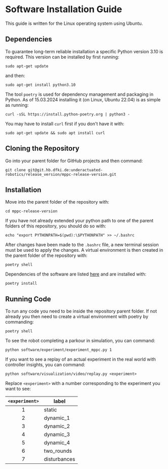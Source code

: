 # Software Installation Guide

This guide is written for the Linux operating system using Ubuntu.

## Dependencies #
To guarantee long-term reliable installation a specific Python version 3.10 is required. This version can be installed by first running:
```
sudo apt-get update
```
and then:
```
sudo apt-get install python3.10
```
The tool `poetry` is used for dependency management and packaging in Python. As of 15.03.2024 installing it (on Linux, Ubuntu 22.04) is as simple as running:
```
curl -sSL https://install.python-poetry.org | python3 -
```
You may have to install `curl` first if you don't have it with:
```
sudo apt-get update && sudo apt install curl
```

## Cloning the Repository #
Go into your parent folder for GitHub projects and then command:
```
git clone git@git.hb.dfki.de:underactuated-robotics/release_version/mppc-release-version.git
```

## Installation #
Move into the parent folder of the repository with:
```
cd mppc-release-version
```
If you have not already extended your python path to one of the parent folders of this repository, you should do so with:
```
echo "export PYTHONPATH=$(pwd):\$PYTHONPATH" >> ~/.bashrc
```
After changes have been made to the `.bashrc` file, a new terminal session must be used to apply the changes.
A virtual environment is then created in the parent folder of the repository with: 
```
poetry shell
```
Dependencies of the software are listed [here](pyproject.toml) and are installed with:
```
poetry install
```

## Running Code #

To run any code you need to be inside the repository parent folder. If not already you then need to create a virtual environment with poetry by commanding:
```
poetry shell
```
To see the robot completing a parkour in simulation, you can command:
```
python software/experiment/experiment_mppc.py 1
```
If you want to see a replay of an actual experiment in the real world with controller insights, you can command:
```
python software/visualization/video/replay.py <experiment>
```
Replace `<experiment>` with a number corresponding to the experiment you want to see:

| `<experiment>` | label        |
| :------------: | ------------ |
|       1        | static       |
|       2        | dynamic_1    |
|       3        | dynamic_2    |
|       4        | dynamic_3    |
|       5        | dynamic_4    |
|       6        | two_rounds   |
|       7        | disturbances |

